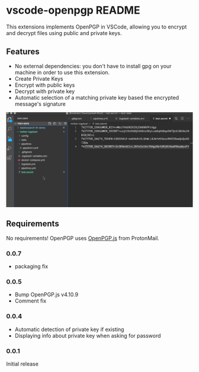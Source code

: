 # vscode-openpgp README

This extensions implements OpenPGP in VSCode, allowing you to encrypt and decrypt files using public and private keys.

## Features

- No external dependencies: you don't have to install gpg on your machine in order to use this extension.
- Create Private Keys
- Encrypt with public keys
- Decrypt with private key
- Automatic selection of a matching private key based the encrypted message's signature

![VSCode OpenPGP](images/vscode-openpgp.gif)

## Requirements

No requirements! OpenPGP uses [OpenPGP.js](https://openpgpjs.org/) from ProtonMail.


### 0.0.7

- packaging fix 


### 0.0.5

- Bump OpenPGP.js v4.10.9
- Comment fix

### 0.0.4

- Automatic detection of private key if existing
- Displaying info about private key when asking for password


### 0.0.1

Initial release 

